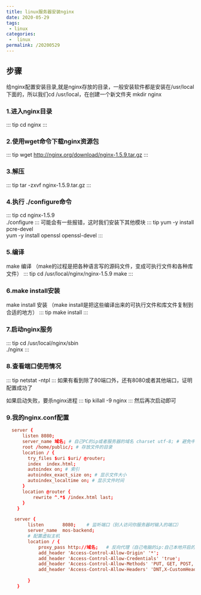 ```yaml
---
title: linux服务器安装nginx
date: 2020-05-29
tags:
 - linux
categories:
 -  linux
permalink: /20200529
---
```


## 步骤

给nginx配置安装目录,就是nginx存放的目录，一般安装软件都是安装在/usr/local下面的，所以我们cd /usr/local，在创建一个新文件夹 mkdir nginx

### 1.进入nginx目录
::: tip
cd nginx
:::
### 2.使用wget命令下载nginx资源包
::: tip
wget http://nginx.org/download/nginx-1.5.9.tar.gz
:::
### 3.解压
::: tip
tar -zxvf nginx-1.5.9.tar.gz
:::
### 4.执行 ./configure命令
::: tip
cd nginx-1.5.9</br>
./configure
:::
可能会有一些报错，这时我们安装下其他模块
::: tip
yum -y install pcre-devel</br>
yum -y install openssl openssl-devel
:::
### 5.编译 

make 编译 （make的过程是把各种语言写的源码文件，变成可执行文件和各种库文件）
::: tip
cd /usr/local/nginx/nginx-1.5.9
make
:::
### 6.make install安装

make install 安装 （make install是把这些编译出来的可执行文件和库文件复制到合适的地方）
::: tip
make install
:::
### 7.启动nginx服务
::: tip
cd /usr/local/nginx/sbin</br>
./nginx
:::
### 8.查看端口使用情况
::: tip
netstat -ntpl
:::
如果有看到除了80端口外，还有8080或者其他端口，证明配置成功了

如果启动失败，要杀nginx进程
::: tip
killall -9 nginx
:::
然后再次启动即可

### 9.我的nginx.conf配置

```conf
  server {
      listen 8080; 
      server_name 域名; # 自己PC的ip或者服务器的域名 charset utf-8; # 避免中文乱码 
      root /home/public/; # 存放文件的目录 
      location / { 
        try_files $uri $uri/ @router;
        index  index.html;
        autoindex on; # 索引 
        autoindex_exact_size on; # 显示文件大小 
        autoindex_localtime on; # 显示文件时间 
      }
      location @router {
    	  rewrite ^.*$ /index.html last;
      } 
    }

   server {
        listen       8080;    # 监听端口（别人访问你服务器时输入的端口）
        server_name  mos-backend;
        # 配置虚拟主机
        location / {
            proxy_pass http://域名;   # 反向代理（自己电脑的ip:自己本地开启的服务器的端口）
            add_header 'Access-Control-Allow-Origin' '*';
            add_header 'Access-Control-Allow-Credentials' 'true';
            add_header 'Access-Control-Allow-Methods' 'PUT, GET, POST, DELETE, OPTIONS';
            add_header 'Access-Control-Allow-Headers' 'DNT,X-CustomHeader,Keep-Alive,User-Agent,X-	Requested-With,If-Modified-Since,Cache-Control,Content-Type,x-ijt';
            
        }
    }
```
